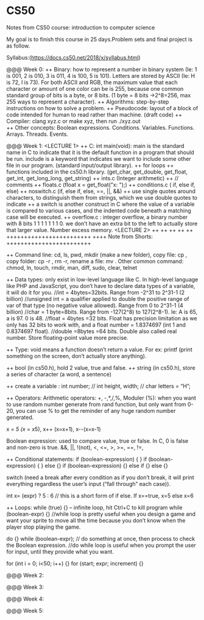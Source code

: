 # CS50
Notes from CS50 course: introduction to computer science

My goal is to finish this course in 25 days.Problem sets and final project is as follow.

Syllabus:(https://docs.cs50.net/2018/x/syllabus.html)

@@@ Week 0: ++ Binary: how to represent a number in binary system (Ie: 1 is 001, 2 is 010, 3 is 011, 4 is 100, 5 is 101). Letters are stored by ASCII (Ie: H is 72, I is 73). For both ASCII and RGB, the maximum value that each character or amount of one color can be is 255, because one common standard group of bits is a byte, or 8 bits. (1 byte = 8 bits ->2^8=256, max 255 ways to represent a character).
            ++ Algorithms: step-by-step instructions on how to solve a problem.
            ++ Pseudocode: layout of a block of code intended for human to read rather than machine. (draft code)
            ++ Compiler: clang xyz.c or make xyz, then run ./xyz.out  
            ++ Other concepts: Boolean expressions. Conditions. Variables. Functions. Arrays. Threads. Events.

@@@ Week 1: <LECTURE 1>
            ++ C: int main(void): main is the standard name in C to indicate that it is the default function in a program               that should be run. include is a keyword that indicates we want to include some other file in our program.                   (standard input/output library). 
            ++ for loops
            ++ functions included in the cs50.h library. (get_char, get_double, get_float, get_int, get_long_long,                       get_string)
            ++ ints.c (Integer arithmetic)
            ++ // comments
            ++ floats.c (float x = get_float("x: ");)
            ++ conditions.c ( if, else if, else)
            ++ noswitch.c (if, else if, else, ==, ||, &&)
            ++ use single quotes around characters, to distinguish them from strings, which we use double quotes to indicate
            ++ a switch is another construct in C where the value of a variable is compared to various cases, and the                   indented code beneath a matching case will be executed.
            ++  overflow.c : integer overflow, a binary number with 8 bits 1 1 1 1 1 1 1 0. we don’t have an extra bit to               the left to actually store that larger value. Number excess memory.
            <LECTURE 2>
            ++
            ++
            ++
            ++
            ++
++++++++++++++++++++++++
++++ Note from Shorts:
++++++++++++++++++++++++

++ Command line: cd, ls, pwd, mkdir (make a new folder), copy file: cp <source> <destination>, copy folder: cp -r <source> <destination>, rm -r, rename a file: mv <old name> <new name>.
Other common command: chmod, ln, touch, rmdir, man, diff, sudo, clear, telnet

++ Data types: only exist in low-level language like C. In high-level language like PHP and JavaScript, you don’t have to declare data types of a variable, it will do it for you. 
//int = 4bytes=32bits. Range from -2^31 to 2^31-1 (2 billion)
//unsigned int = a qualifier applied to double the positive range of var of that type (no negative value allowed). Range from 0 to 2^31-1 (4 billion)
//char = 1 byte=8bits. Range from -127(2^8) to 127(2^8-1). Ie: A is 65, a is 97. 0 is 48. 
//float = 4bytes =32 bits. Float has precision limitation as we only has 32 bits to work with, and a float number = 1.8374697 (int 1 and 0.8374697 float).
//double =8bytes =64 bits. Double also called real number. Store floating-point value more precise. 

++ Type: void means a function doesn’t return a value. For ex: printf (print something on the screen, don’t actually store anything). 

++ bool (in cs50.h), hold 2 value, true and false. 
++ string (in cs50.h), store a series of character (a word, a sentence)

++ create a variable : int number; // int height, width; // char letters = “H”;


++ Operators:
Arithmetic operators: +, -,*,/,%, Moduler (%): when you want to use random number generate from rand function, but only want from 0-20, you can use % to get the reminder of any huge random number generated. 

x *= 5 (x = x*5), x++ (x=x+1), x--(x=x-1)

Boolean expression: used to compare value, true or false. In C, 0 is false and non-zero is true. &&, ||, !(not), <, <=, >, >=, ==, !=, 

++ Conditional statements:
if (boolean-expression) { } 
if (boolean-expression) { }  else {}
if (boolean-expression) {} else if {} else {}

switch (need a break after every condition as if you don’t break, it will print everything regardless the user’s input (“fall through” each case)). 

int x= (expr) ? 5 : 6 // this is a short form of if else. If x==true, x=5 else x=6

++ Loops: 
while (true) {} – infinite loop, hit Ctrl+C to kill program
while (boolean-expr) {}
//while loop is pretty useful when you design a game and want your sprite to move all the time because you don’t know when the player stop playing the game.

do {} while (boolean-expr); // do something at once, then process to check the Boolean expression. 
//do while loop is useful when you prompt the user for input, until they provide what you want. 

for (int i = 0; i<50; i++) {}
for (start; expr; increment) {}



      

@@@ Week 2:

@@@ Week 3:

@@@ Week 4:

@@@ Week 5:


